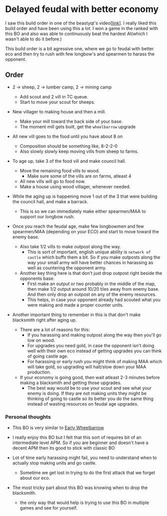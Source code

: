 # Delayed feudal with better economy

I saw this build order in one of the beastyqt's video[[link](https://www.youtube.com/watch?v=yWllEP7uE0A)]. I really liked this build order and have been using this a lot. I won a game in the ranked with this BO and also was able to continuously beat the hardest AI(which I wasn't able to do it before.)

This build order is a bit agressive one, where we go to feudal with better eco and then try to rush with few longbow's and spearmen to harass the opponent. 

## Order

* 2 -> sheep, 2 -> lumber camp, 2 -> mining camp
    - Add scout and 2 vill in TC queue.
    - Start to move your scout for sheeps.

* New villager to making house and then a mill.
    - Make your mill toward the back side of your base.
    - The moment mill gets built, get the `wheelbarrow` upgrade

* All new vill goes to the food until you have about 8 on
    - Composition should be something like, 8-2-2-0
    - Also slowly slowly keep moving vills from sheep to farms.

* To age up, take 3 of the food vill and make council hall.
    - Move the remaining food vills to wood.
        + Make sure some of the vills are on farms, atleast 4
    - All new vills will go to food now.
    - Make a house using wood villager, whenever needed.

* While the aging up is happening move 1 out of the 3 that were building the council hall, and make a barrack.
    - This is so we can immediately make either spearmen/MAA to support our longbow rush.

* Once you reach the feudal age, make few longbowmen and few spearmen/MAA (depending on your ECO) and start to move toward the enemy base.
    - Also take 1/2 vills to make outpost along the way.
        + This is sort of important, english unique ability is `network of castle` which buffs them a bit. So if you make outposts along the way your small army will have better chances in harassing as well as countering the opponent army.
    - Another key thing here is that don't just drop outpost right beside the opponents base.
        + First make an output or two probably in the middle of the map, then make 1/2 output around 10/20 tiles away from enemy base. And then only drop an outpost on any of the enemy resources.
        + This helps, in case your opponent already had scouted what you were making and made a proper counter units. 

* Another important thing to remember in this is that don't make blacksmith right after aging up.
    - There are a lot of reasons for this:
        + If you harassing and making outpost along the way then you'll go low on wood.
        + For upgrades you need gold, in case the opponent isn't doing well with their own eco instead of getting upgrades you can think of going castle age. 
        + For harassing or early rush you might think of making MAA which will take gold, so upgrading will halt/slow down your MAA production.
    - If your economy is going good, then wait atleast 2-3 minutes before making a blacksmith and getting those upgrades.
        + The best way would be to use your scout and see what your enemy is doing. If they are not making units they might be thinking of going to castle so its better you do the same thing instead of wasting resources on feudal age upgrades.

    
### Personal thoughts

* This BO is very similar to [Early Wheelbarrow](https://wiki.mzfr.me/books/build-orders/page/early-wheelbarrow)
* I really enjoy this BO but I felt that this sort of requires bit of an intermediate level APM. So if you are beginner and doesn't have a decent APM then its good to stick with classic BO

* Lot of time early harassing might fail, you need to understand when to actually stop making units and go castle.
    - Sometime we get lost in trying to do the first attack that we forget about our eco.

* The most tricky part about this BO was knowing when to drop the blacksmith.
    - the only way that would help is trying to use this BO in multiple games and see for yourself.